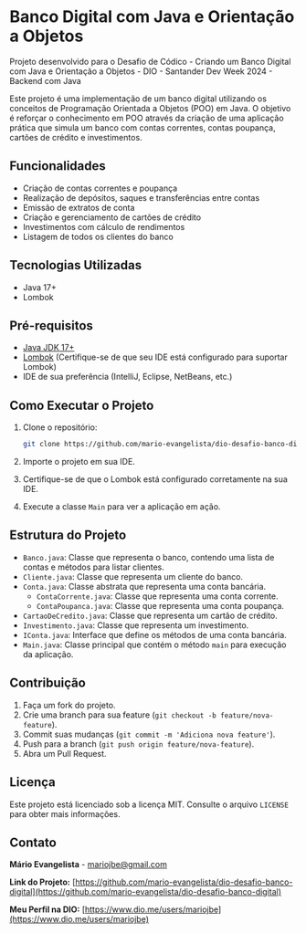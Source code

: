 # Banco Digital com Java e Orientação a Objetos

Projeto desenvolvido para o Desafio de Códico - Criando um Banco Digital com Java e Orientação a Objetos - DIO - Santander Dev Week 2024 - Backend com Java

Este projeto é uma implementação de um banco digital utilizando os conceitos de Programação Orientada a Objetos (POO) em Java. O objetivo é reforçar o conhecimento em POO através da criação de uma aplicação prática que simula um banco com contas correntes, contas poupança, cartões de crédito e investimentos.

## Funcionalidades

- Criação de contas correntes e poupança
- Realização de depósitos, saques e transferências entre contas
- Emissão de extratos de conta
- Criação e gerenciamento de cartões de crédito
- Investimentos com cálculo de rendimentos
- Listagem de todos os clientes do banco

## Tecnologias Utilizadas

- Java 17+
- Lombok

## Pré-requisitos

- [Java JDK 17+](https://www.oracle.com/java/technologies/downloads/#java17)
- [Lombok](https://projectlombok.org/) (Certifique-se de que seu IDE está configurado para suportar Lombok)
- IDE de sua preferência (IntelliJ, Eclipse, NetBeans, etc.)

## Como Executar o Projeto

1. Clone o repositório:
   ```sh
   git clone https://github.com/mario-evangelista/dio-desafio-banco-digital.git
   ```

2. Importe o projeto em sua IDE.

3. Certifique-se de que o Lombok está configurado corretamente na sua IDE.

4. Execute a classe `Main` para ver a aplicação em ação.

## Estrutura do Projeto

- `Banco.java`: Classe que representa o banco, contendo uma lista de contas e métodos para listar clientes.
- `Cliente.java`: Classe que representa um cliente do banco.
- `Conta.java`: Classe abstrata que representa uma conta bancária.
  - `ContaCorrente.java`: Classe que representa uma conta corrente.
  - `ContaPoupanca.java`: Classe que representa uma conta poupança.
- `CartaoDeCredito.java`: Classe que representa um cartão de crédito.
- `Investimento.java`: Classe que representa um investimento.
- `IConta.java`: Interface que define os métodos de uma conta bancária.
- `Main.java`: Classe principal que contém o método `main` para execução da aplicação.

## Contribuição

1. Faça um fork do projeto.
2. Crie uma branch para sua feature (`git checkout -b feature/nova-feature`).
3. Commit suas mudanças (`git commit -m 'Adiciona nova feature'`).
4. Push para a branch (`git push origin feature/nova-feature`).
5. Abra um Pull Request.

## Licença

Este projeto está licenciado sob a licença MIT. Consulte o arquivo `LICENSE` para obter mais informações.

## Contato

**Mário Evangelista** - [mariojbe@gmail.com](mailto:mario@gmail.com)

**Link do Projeto:** [https://github.com/mario-evangelista/dio-desafio-banco-digital](https://github.com/mario-evangelista/dio-desafio-banco-digital)

**Meu Perfil na DIO:** [https://www.dio.me/users/mariojbe](https://www.dio.me/users/mariojbe)
